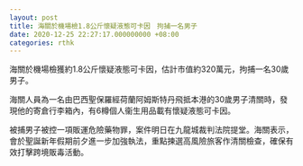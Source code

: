 ```yaml
---
layout: post
title: 海關於機場檢1.8公斤懷疑液態可卡因　拘捕一名男子
date: 2020-12-25 22:27:17.000000000 +08:00
categories: rthk
---
```


海關於機場檢獲約1.8公斤懷疑液態可卡因，估計市值約320萬元，拘捕一名30歲男子。

海關人員為一名由巴西聖保羅經荷蘭阿姆斯特丹飛抵本港的30歲男子清關時，發現他的寄倉行李箱內，有6樽個人衞生用品載有懷疑液態可卡因。

被捕男子被控一項販運危險藥物罪，案件明日在九龍城裁判法院提堂。海關表示，會於聖誕新年假期前夕進一步加強執法，重點揀選高風險旅客作清關檢查，確保有效打擊跨境販毒活動。
